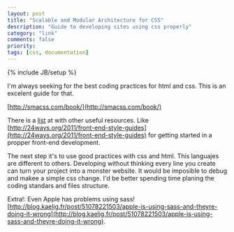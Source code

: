 ```yaml
---
layout: post
title: "Scalable and Modular Architecture for CSS"
description: "Guide to developing sites using css properly"
category: "link"
comments: false
priority: 
tags: [css, documentation]
---
```

{% include JB/setup %}

I'm always seeking for the best coding practices for html and css. This is an excelent guide for that.

[http://smacss.com/book/](http://smacss.com/book/)

There is a [list](http://smacss.com/book/resources) at with other useful resources. Like [http://24ways.org/2011/front-end-style-guides](http://24ways.org/2011/front-end-style-guides) for getting started in a propper front-end development.

The next step it's to use good practices with css and html. This languajes are different to others. Developing without thinking every line you create can turn your project into a monster website. It would be imposible to debug and makee a simple css change. I'd be better spending time planing the coding standars and files structure.

Extra!: Even Apple has problems using sass! [http://blog.kaelig.fr/post/51078221503/apple-is-using-sass-and-theyre-doing-it-wrong](http://blog.kaelig.fr/post/51078221503/apple-is-using-sass-and-theyre-doing-it-wrong).
